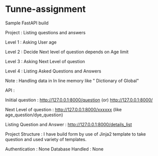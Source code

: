 # Tunne-assignment
Sample FastAPI build 

Project : Listing questions and answers

Level 1 : Asking User age

Level 2 : Decide Next level of question depends on Age limit

Level 3 : Asking Next Level of question

Level 4 : Listing Asked Questions and Answers

Note : Handling data in In line memory like " Dictionary of Global"

API : 

Iniitial question : http://127.0.0.1:8000/question (or) http://127.0.0.1:8000/   

Next Level of question : http://127.0.0.1:8000/xxxxxx (like age_question/dye_question)

Listing Question and Answer : http://127.0.0.1:8000/details_list  


Project Structure : 
I have build form by use of Jinja2 template to take question and used variety of templates.


Authentication : None
Database Handled : None

